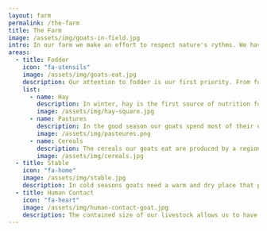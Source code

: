 ```yaml
---
layout: farm
permalink: /the-farm
title: The Farm
image: /assets/img/goats-in-field.jpg
intro: In our farm we make an effort to respect nature's rythms. We have a livestock of 80 goats, 2 billygoats and a dog. The well being of our animals is our number 1 priority. From a healthy animal comes a first quality product. This is the reason why we make sure that they only eat natural fodder, that they spend as much time as possible outdoors and that even inside the stable they have a cosy space.
areas:
  - title: Fodder
    icon: "fa-utensils"
    image: /assets/img/goats-eat.jpg
    description: Our attention to fodder is our first priority. From fodder depends the health of the animals and as a consequence of it the quality of the milk. Our goats eat what they choose from the fields, top quality selected hay and small quantities of organic cereals. In some farms, goats are fed a large amount of cereals and supplements, that they are not made to digest, in order to enhance the quantity of the milk and its fat content. In our stable we try as much as possible to mantain a healty balance and diet, looking to imitate what they would normally eat in wilderness.
    list:
      - name: Hay
        description: In winter, hay is the first source of nutrition for goats. The hay we use is a "second cut" made by a local farmer. Characteristic of second cut hay is its freshness, green color and strong herbal smells. Goats are extremely greedy for this kind of grass, as supposed to cows and horses that prefer the first cut, dryer and thicker.
        image: /assets/img/hay-square.jpg
      - name: Pastures
        description: In the good season our goats spend most of their days in the open fields. The frash air, the sun and the fresh grass and herbs they find around have an extreme effect on their health. When goats are regularly in the fields their fur is visibly healthier, they are more relaxed and their milk is of a more delicate and higher quality. The fields where our goats roam around are left in their wild state. They are not treated with chemicals and they only grow a variety of spontaneus weeds.
        image: /assets/img/pasteures.png
      - name: Cereals
        description: The cereals our goats eat are produced by a regional Bio Land farm. The mix we chose is made of oats, wheat, rye, corn and peas. Once harvested, the grains are smashed into flakes to make the digestion and assumption of nutritives easier for the animals.
        image: /assets/img/cereals.jpg
  - title: Stable
    icon: "fa-home"
    image: /assets/img/stable.jpg
    description: In cold seasons goats need a warm and dry place that protects and keeps them cozy in the wait for spring. Planning the inside of our stable we made sure to guarantee all animals an adequate livable space. The wooden fences delimit a space of adequate size for the number of goats hosted in it. Moreover, we build a various wooden structures allowing the animals to make some phisical excercise and to take repair from their more combative sisters. The abbundant use of straw ensures a comfortable, warm and dry bed.
  - title: Human Contact
    icon: "fa-heart"
    image: /assets/img/human-contact-goat.jpg
    description: The contained size of our livestock allows us to have a direct contact with all animals. Every day, twice a day, whilst milking, we have the chance to monitor the health state of each goat, taking care of their diverse needs and promptly intervening when needed.
---
```

